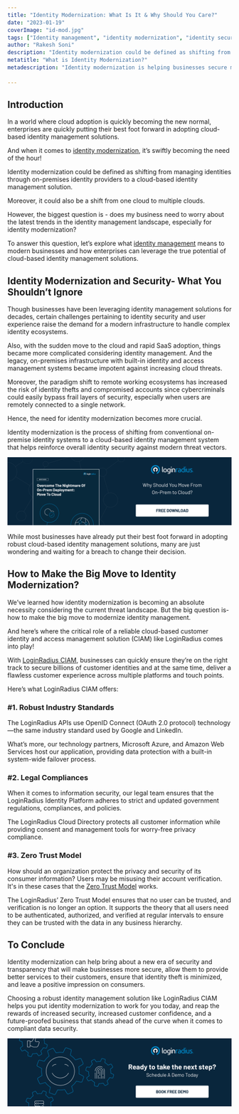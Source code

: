 ```yaml
---
title: "Identity Modernization: What Is It & Why Should You Care?"
date: "2023-01-19"
coverImage: "id-mod.jpg"
tags: ["Identity management", "identity modernization", "identity security"]
author: "Rakesh Soni"
description: "Identity modernization could be defined as shifting from managing identities through on-premises identity providers to a cloud-based identity management solution. Moreover, it could also be a shift from one cloud to multiple clouds. Read this insightful post to understand more about identity modernization benefits for modern businesses."
metatitle: "What is Identity Modernization?"
metadescription: "Identity modernization is helping businesses secure millions of identities through robust cloud-based identity management systems. Learn more."

---
```


## Introduction

In a world where cloud adoption is quickly becoming the new normal, enterprises are quickly putting their best foot forward in adopting cloud-based identity management solutions. 

And when it comes to [identity modernization](https://blog.loginradius.com/identity/identity-modernization-business-success-2022/), it’s swiftly becoming the need of the hour! 

Identity modernization could be defined as shifting from managing identities through on-premises identity providers to a cloud-based identity management solution. 

Moreover, it could also be a shift from one cloud to multiple clouds. 

However, the biggest question is - does my business need to worry about the latest trends in the identity management landscape, especially for identity modernization?

To answer this question, let’s explore what [identity management](https://blog.loginradius.com/identity/scale-business-with-identity-management/) means to modern businesses and how enterprises can leverage the true potential of cloud-based identity management solutions. 


## Identity Modernization and Security- What You Shouldn’t Ignore

Though businesses have been leveraging identity management solutions for decades, certain challenges pertaining to identity security and user experience raise the demand for a modern infrastructure to handle complex identity ecosystems. 

Also, with the sudden move to the cloud and rapid SaaS adoption, things became more complicated considering identity management. And the legacy, on-premises infrastructure with built-in identity and access management systems became impotent against increasing cloud threats. 

Moreover, the paradigm shift to remote working ecosystems has increased the risk of identity thefts and compromised accounts since cybercriminals could easily bypass frail layers of security, especially when users are remotely connected to a single network. 

Hence, the need for identity modernization becomes more crucial. 

Identity modernization is the process of shifting from conventional on-premise identity systems to a cloud-based identity management system that helps reinforce overall identity security against modern threat vectors. 

[![cloud-wp](cloud-wp.png)](https://www.loginradius.com/resource/overcome-the-nightmare-of-on-prem-deployment-move-to-cloud/)

While most businesses have already put their best foot forward in adopting robust cloud-based identity management solutions, many are just wondering and waiting for a breach to change their decision. 


## How to Make the Big Move to Identity Modernization? 

We’ve learned how identity modernization is becoming an absolute necessity considering the current threat landscape. But the big question is- how to make the big move to modernize identity management. 

And here’s where the critical role of a reliable cloud-based customer identity and access management solution (CIAM) like LoginRadius comes into play!

With [LoginRadius CIAM](https://www.loginradius.com/), businesses can quickly ensure they’re on the right track to secure billions of customer identities and at the same time, deliver a flawless customer experience across multiple platforms and touch points. 

Here’s what LoginRadius CIAM offers: 


### #1. Robust Industry Standards 

The LoginRadius APIs use OpenID Connect (OAuth 2.0 protocol) technology—the same industry standard used by Google and LinkedIn. 

What’s more, our technology partners, Microsoft Azure, and Amazon Web Services host our application, providing data protection with a built-in system-wide failover process.


### #2. Legal Compliances

When it comes to information security, our legal team ensures that the LoginRadius Identity Platform adheres to strict and updated government regulations, compliances, and policies. 

The LoginRadius Cloud Directory protects all customer information while providing consent and management tools for worry-free privacy compliance.


### #3. Zero Trust Model

How should an organization protect the privacy and security of its consumer information? Users may be misusing their account verification. It's in these cases that the [Zero Trust Model](https://blog.loginradius.com/identity/beginners-guide-zero-trust-security/) works.

The LoginRadius’ Zero Trust Model ensures that no user can be trusted, and verification is no longer an option. It supports the theory that all users need to be authenticated, authorized, and verified at regular intervals to ensure they can be trusted with the data in any business hierarchy.


## To Conclude 

Identity modernization can help bring about a new era of security and transparency that will make businesses more secure, allow them to provide better services to their customers, ensure that identity theft is minimized, and leave a positive impression on consumers.

Choosing a robust identity management solution like LoginRadius CIAM helps you put identity modernization to work for you today, and reap the rewards of increased security, increased customer confidence, and a future-proofed business that stands ahead of the curve when it comes to compliant data security.


[![book-a-demo-loginradius](../../assets/book-a-demo-loginradius.png)](https://www.loginradius.com/book-a-demo/)